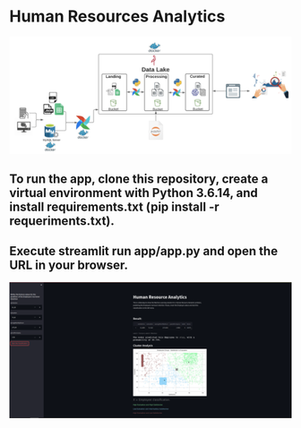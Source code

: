 # Human Resources Analytics

<p align="center">
  <img src="https://github.com/dubergonzoni/human-resources-analytics/blob/main/overview-solucao.png" >
</p>



<h2>To run the app, clone this repository, create a virtual environment with Python 3.6.14, and install requirements.txt (pip install -r requeriments.txt).</h2>
<h2>Execute streamlit run app/app.py and open the URL in your browser.</h2>



<p align="center">
  <img src="https://github.com/dubergonzoni/human-resources-analytics/blob/main/human_resource_analytics.png" >
</p>
